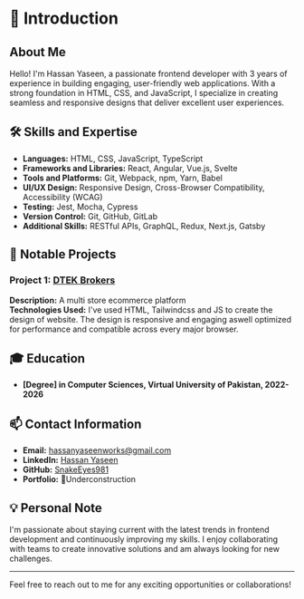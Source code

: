 # 👋 Introduction

## About Me

Hello! I'm Hassan Yaseen, a passionate frontend developer with 3 years of experience in building engaging, user-friendly web applications. With a strong foundation in HTML, CSS, and JavaScript, I specialize in creating seamless and responsive designs that deliver excellent user experiences.

## 🛠️ Skills and Expertise

- **Languages:** HTML, CSS, JavaScript, TypeScript
- **Frameworks and Libraries:** React, Angular, Vue.js, Svelte
- **Tools and Platforms:** Git, Webpack, npm, Yarn, Babel
- **UI/UX Design:** Responsive Design, Cross-Browser Compatibility, Accessibility (WCAG)
- **Testing:** Jest, Mocha, Cypress
- **Version Control:** Git, GitHub, GitLab
- **Additional Skills:** RESTful APIs, GraphQL, Redux, Next.js, Gatsby

## 🌟 Notable Projects

### Project 1: [DTEK Brokers](https://dtekbrokers.com)
**Description:** A multi store ecommerce platform  
**Technologies Used:** I've used HTML, Tailwindcss and JS to create the design of website. The design is responsive and engaging aswell optimized for performance and compatible across every major browser.

## 🎓 Education

- **[Degree] in Computer Sciences, Virtual University of Pakistan, 2022-2026**

## 📫 Contact Information

- **Email:** hassanyaseenworks@gmail.com
- **LinkedIn:** [Hassan Yaseen](https://www.linkedin.com/in/hassanyaseen981)
- **GitHub:** [SnakeEyes981](https://github.com/snakeeyes981)
- **Portfolio:** 🚧Underconstruction

## 💡 Personal Note

I'm passionate about staying current with the latest trends in frontend development and continuously improving my skills. I enjoy collaborating with teams to create innovative solutions and am always looking for new challenges.

---

Feel free to reach out to me for any exciting opportunities or collaborations!
